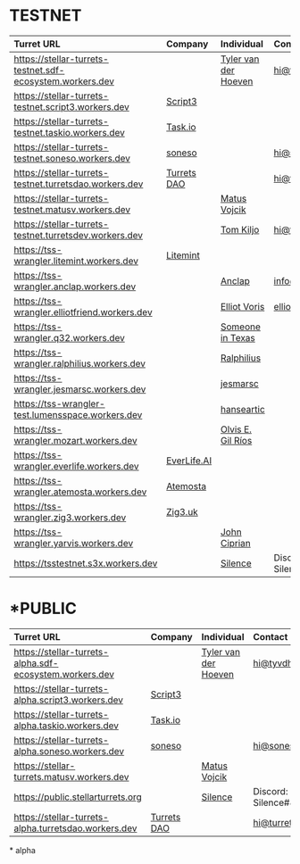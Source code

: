 # TESTNET

| Turret URL | Company | Individual | Contact |
| :- | :- | :- | :- |
| https://stellar-turrets-testnet.sdf-ecosystem.workers.dev | | [Tyler van der Hoeven](https://tyvdh.com/) | hi@tyvdh.com |
| https://stellar-turrets-testnet.script3.workers.dev | [Script3](https://www.script3.io/) | | |
| https://stellar-turrets-testnet.taskio.workers.dev | [Task.io](https://task.io/) | | |
| https://stellar-turrets-testnet.soneso.workers.dev | [soneso](https://soneso.com/) | |hi@soneso.com|
| https://stellar-turrets-testnet.turretsdao.workers.dev | [Turrets DAO](https://turretsdao.org/) | |hi@turretsdao.org|
| https://stellar-turrets-testnet.matusv.workers.dev |  | [Matus Vojcik](https://github.com/matusv) |  |
| https://stellar-turrets-testnet.turretsdev.workers.dev |  | [Tom Kiljo](https://www.turrets.dev/) | hi@turrets.dev |
| https://tss-wrangler.litemint.workers.dev | [Litemint](https://litemint.io/) |  |  |
| https://tss-wrangler.anclap.workers.dev |  | [Anclap](https://anclap.com) | info@anclap.com |
| https://tss-wrangler.elliotfriend.workers.dev |  | [Elliot Voris](https://github.com/elliotfriend) | elliot@voris.me |
| https://tss-wrangler.q32.workers.dev |  | [Someone in Texas](https://twitter.com/a_tx_person) |  |
| https://tss-wrangler.ralphilius.workers.dev |  | [Ralphilius](https://github.com/ralphilius) |  |
| https://tss-wrangler.jesmarsc.workers.dev |  | [jesmarsc](https://github.com/jesmarsc) |  |
| https://tss-wrangler-test.lumensspace.workers.dev |  | [hanseartic](https://github.com/hanseartic) |  |
| https://tss-wrangler.mozart.workers.dev |  | [Olvis E. Gil Ríos](https://github.com/Olvisgil) |  |
| https://tss-wrangler.everlife.workers.dev | [EverLife.AI](https://everlife.ai/) |  |  |
| https://tss-wrangler.atemosta.workers.dev | [Atemosta](https://atemosta.com/) |  |  |
| https://tss-wrangler.zig3.workers.dev | [Zig3.uk](https://zig3.uk/) |  |  |
| https://tss-wrangler.yarvis.workers.dev |  | [John Ciprian](https://github.com/jarvisuser90) |  |
| https://tsstestnet.s3x.workers.dev | | [Silence](https://github.com/silence48/) | Discord: Silence#8008 |

# \*PUBLIC

| Turret URL | Company | Individual | Contact |
| :- | :- | :- | :- |
| https://stellar-turrets-alpha.sdf-ecosystem.workers.dev | | [Tyler van der Hoeven](https://tyvdh.com/) | hi@tyvdh.com |
| https://stellar-turrets-alpha.script3.workers.dev | [Script3](https://www.script3.io/) | | |
| https://stellar-turrets-alpha.taskio.workers.dev | [Task.io](https://task.io/) | | |
| https://stellar-turrets-alpha.soneso.workers.dev | [soneso](https://soneso.com/) | |hi@soneso.com|
| https://stellar-turrets.matusv.workers.dev | | [Matus Vojcik](https://github.com/matusv) | |
| https://public.stellarturrets.org | | [Silence](https://github.com/silence48/) | Discord: Silence#8008 |
| https://stellar-turrets-alpha.turretsdao.workers.dev | [Turrets DAO](https://turretsdao.org/)| |hi@turretsdao.org|
\* alpha

